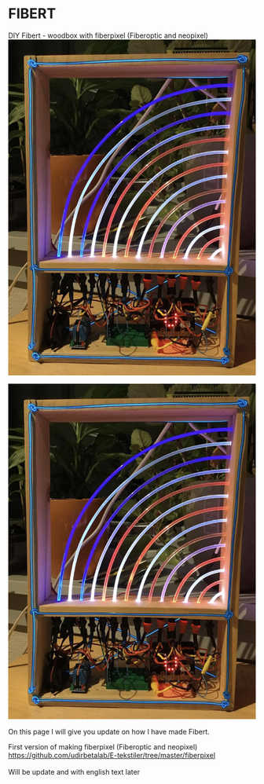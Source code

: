 # FIBERT
DIY Fibert - woodbox with fiberpixel (Fiberoptic and neopixel)
<img src="https://github.com/larsgimse/FIBERT/blob/master/fibert_.png"><br>

<img src="https://github.com/larsgimse/FIBERT/blob/master/fibert.png"><br>

On this page I will give you update on how I have made Fibert.

First version of making fiberpixel (Fiberoptic and neopixel)<br>
https://github.com/udirbetalab/E-tekstiler/tree/master/fiberpixel<br>
<br>
Will be update and with english text later



